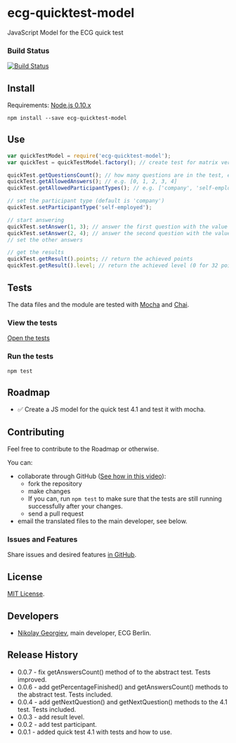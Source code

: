 ecg-quicktest-model
===================

JavaScript Model for the ECG quick test

### Build Status
[![Build Status](https://travis-ci.org/ecogood/ecg-quicktest-model.svg?branch=master)](https://travis-ci.org/ecogood/ecg-quicktest-model)

## Install

Requirements: [Node.js 0.10.x](http://nodejs.org/)

```
npm install --save ecg-quicktest-model
```

## Use

```javascript
var quickTestModel = require('ecg-quicktest-model');
var quickTest = quickTestModel.factory(); // create test for matrix version 4.1

quickTest.getQuestionsCount(); // how many questions are in the test, e.g. 27
quickTest.getAllowedAnswers(); // e.g. [0, 1, 2, 3, 4]
quickTest.getAllowedParticipantTypes(); // e.g. ['company', 'self-employed']

// set the participant type (default is 'company')
quickTest.setParticipantType('self-employed');

// start answering
quickTest.setAnswer(1, 3); // answer the first question with the value 3
quickTest.setAnswer(2, 4); // answer the second question with the value 4
// set the other answers

// get the results
quickTest.getResult().points; // return the achieved points
quickTest.getResult().level; // return the achieved level (0 for 32 points, 1 for 62, 2 for 94 and 3 for 128 points)
```


## Tests

The data files and the module are tested with [Mocha](http://visionmedia.github.io/mocha/) and [Chai](http://chaijs.com/).

### View the tests

[Open the tests](test/tests.spec.js)

### Run the tests

``npm test``


## Roadmap

* :white_check_mark: Create a JS model for the quick test 4.1 and test it with mocha.

## Contributing

Feel free to contribute to the Roadmap or otherwise.

You can:

* collaborate through GitHub ([See how in this video](https://www.youtube.com/watch?v=SCZF6I-Rc4I#t=1m19s)):
  * fork the repository
  * make changes
  * If you can, run ``npm test`` to make sure that the tests are still running successfully after your changes.
  * send a pull request
* email the translated files to the main developer, see below.

### Issues and Features

Share issues and desired features [in GitHub](https://github.com/ecogood/ecg-quicktest-texts/issues).

## License

[MIT License](LICENSE).

## Developers

* [Nikolay Georgiev](http://nikolay-georgiev.net/), main developer, ECG Berlin.

## Release History

* 0.0.7 - fix getAnswersCount() method of to the abstract test. Tests improved.
* 0.0.6 - add getPercentageFinished() and getAnswersCount() methods to the abstract test. Tests included.
* 0.0.4 - add getNextQuestion() and getNextQuestion() methods to the 4.1 test. Tests included.
* 0.0.3 - add result level.
* 0.0.2 - add test participant.
* 0.0.1 - added quick test 4.1 with tests and how to use.